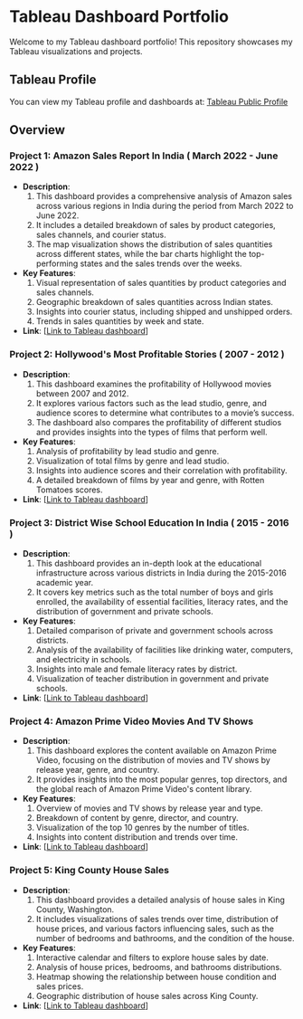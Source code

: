 # Tableau Dashboard Portfolio

Welcome to my Tableau dashboard portfolio! This repository showcases my Tableau visualizations and projects.

## Tableau Profile
You can view my Tableau profile and dashboards at: [Tableau Public Profile](https://public.tableau.com/app/profile/deekshitha.chikkala/vizzes)

## Overview
### Project 1: Amazon Sales Report In India ( March 2022 - June 2022 )
- **Description**:
  1. This dashboard provides a comprehensive analysis of Amazon sales across various regions in India during the period from March 2022 to June 2022.
  2. It includes a detailed breakdown of sales by product categories, sales channels, and courier status.
  3. The map visualization shows the distribution of sales quantities across different states, while the bar charts highlight the top-performing states and the sales trends over the weeks.
- **Key Features**:
  1. Visual representation of sales quantities by product categories and sales channels.
  2. Geographic breakdown of sales quantities across Indian states.
  3. Insights into courier status, including shipped and unshipped orders.
  4. Trends in sales quantities by week and state.
- **Link**: [[Link to Tableau dashboard](https://public.tableau.com/app/profile/deekshitha.chikkala/viz/AmazonSalesReportMarch2022-June2022/AMAZONSALESREPORTMARCH2022-JUNE2022)]

### Project 2: Hollywood's Most Profitable Stories ( 2007 - 2012 )
- **Description**:
  1. This dashboard examines the profitability of Hollywood movies between 2007 and 2012.
  2. It explores various factors such as the lead studio, genre, and audience scores to determine what contributes to a movie’s success.
  3. The dashboard also compares the profitability of different studios and provides insights into the types of films that perform well.
- **Key Features**:
  1. Analysis of profitability by lead studio and genre.
  2. Visualization of total films by genre and lead studio.
  3. Insights into audience scores and their correlation with profitability.
  4. A detailed breakdown of films by year and genre, with Rotten Tomatoes scores.
- **Link**: [[Link to Tableau dashboard](https://public.tableau.com/app/profile/deekshitha.chikkala/viz/HOLLYWOODSMOSTPROFITABLESTORIES2007-2012/HOLLYWOODSMOSTPPROFITABLESTORIES2007-2012)]

### Project 3: District Wise School Education In India ( 2015 - 2016 )
- **Description**:
  1. This dashboard provides an in-depth look at the educational infrastructure across various districts in India during the 2015-2016 academic year.
  2. It covers key metrics such as the total number of boys and girls enrolled, the availability of essential facilities, literacy rates, and the distribution of government and private schools.
- **Key Features**:
  1. Detailed comparison of private and government schools across districts.
  2. Analysis of the availability of facilities like drinking water, computers, and electricity in schools.
  3. Insights into male and female literacy rates by district.
  4. Visualization of teacher distribution in government and private schools.
- **Link**: [[Link to Tableau dashboard](https://public.tableau.com/app/profile/deekshitha.chikkala/viz/DISTRICTWISEEDUCATIONININDIA/Dashboard1)]

### Project 4: Amazon Prime Video Movies And TV Shows
- **Description**:
  1. This dashboard explores the content available on Amazon Prime Video, focusing on the distribution of movies and TV shows by release year, genre, and country.
  2. It provides insights into the most popular genres, top directors, and the global reach of Amazon Prime Video's content library.
- **Key Features**:
  1. Overview of movies and TV shows by release year and type.
  2. Breakdown of content by genre, director, and country.
  3. Visualization of the top 10 genres by the number of titles.
  4. Insights into content distribution and trends over time.
- **Link**: [[Link to Tableau dashboard](https://public.tableau.com/app/profile/deekshitha.chikkala/viz/AmazonPrimeVideoMoviesAndTVShows/PRIMEVIDEO)]

### Project 5: King County House Sales
- **Description**:
  1. This dashboard provides a detailed analysis of house sales in King County, Washington.
  2. It includes visualizations of sales trends over time, distribution of house prices, and various factors influencing sales, such as the number of bedrooms and bathrooms, and the condition of the house.
- **Key Features**:
  1. Interactive calendar and filters to explore house sales by date.
  2. Analysis of house prices, bedrooms, and bathrooms distributions.
  3. Heatmap showing the relationship between house condition and sales prices.
  4. Geographic distribution of house sales across King County.
- **Link**: [[Link to Tableau dashboard](https://public.tableau.com/app/profile/deekshitha.chikkala/viz/KingCountyHouseSales_17033855903210/KingCountyWashingtonHouseSales)]

